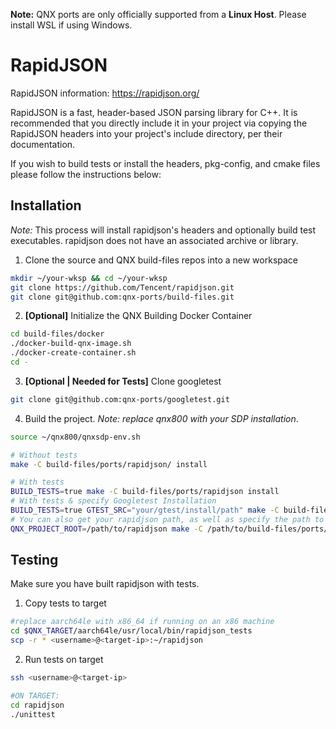 **Note:** QNX ports are only officially supported from a **Linux Host**. Please install WSL if using Windows.

# RapidJSON
RapidJSON information: https://rapidjson.org/

RapidJSON is a fast, header-based JSON parsing library for C++. It is recommended that you directly include it in your project via copying the RapidJSON headers into your project's include directory, per their documentation. 

If you wish to build tests or install the headers, pkg-config, and cmake files please follow the instructions below:

## Installation
*Note:* This process will install rapidjson's headers and optionally build test executables. rapidjson does not have an associated archive or library.
1. Clone the source and QNX build-files repos into a new workspace
```bash
mkdir ~/your-wksp && cd ~/your-wksp
git clone https://github.com/Tencent/rapidjson.git
git clone git@github.com:qnx-ports/build-files.git
```
2. **\[Optional\]** Initialize the QNX Building Docker Container
```bash
cd build-files/docker
./docker-build-qnx-image.sh
./docker-create-container.sh
cd -
```

3. **\[Optional | Needed for Tests\]** Clone googletest
```bash
git clone git@github.com:qnx-ports/googletest.git
```

4. Build the project. *Note:* *replace* *qnx800* *with* *your* *SDP* *installation*.
```bash
source ~/qnx800/qnxsdp-env.sh

# Without tests
make -C build-files/ports/rapidjson/ install

# With tests
BUILD_TESTS=true make -C build-files/ports/rapidjson install
# With tests & specify Googletest Installation
BUILD_TESTS=true GTEST_SRC="your/gtest/install/path" make -C build-files/ports/rapidjson install
# You can also get your rapidjson path, as well as specify the path to these makefiles if you need to run from a script or other directory
QNX_PROJECT_ROOT=/path/to/rapidjson make -C /path/to/build-files/ports/rapidjson install
```

## Testing
Make sure you have built rapidjson with tests.
1. Copy tests to target
```bash
#replace aarch64le with x86_64 if running on an x86 machine
cd $QNX_TARGET/aarch64le/usr/local/bin/rapidjson_tests
scp -r * <username>@<target-ip>:~/rapidjson
```
2. Run tests on target
```bash
ssh <username>@<target-ip>

#ON TARGET:
cd rapidjson
./unittest
```